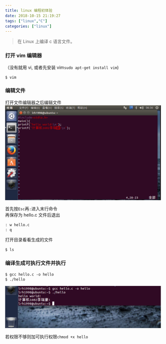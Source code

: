 ```yaml
---
title: linux 编程初体验
date: 2018-10-15 21:19:27
tags: ["linux","C"]
categories: ["linux"]
---
```

> 在 Linux 上编译 c 语言文件。

### 打开 vim 编辑器
（没有就用 vi, 或者先安装 vim`sudo apt-get install vim`)
```
$ vim
```

### 编辑文件

打开文件编辑器之后编辑文件
![](images/ubuntu.png)

首先按`Esc`再`:`进入末行命令  
再保存为 hello.c 文件后退出
```
: w hello.c
: q
```

打开目录看看生成的文件
```
$ ls
```

### 编译生成可执行文件并执行
```
$ gcc hello.c -o hello
$ ./hello
```
![](images/hello.png)

若权限不够则加可执行权限`chmod +x hello`